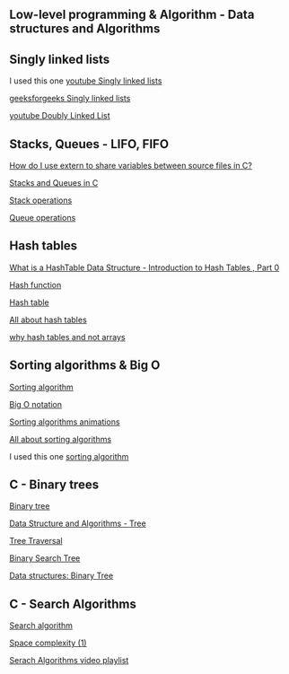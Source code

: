 <h2>Low-level programming & Algorithm - Data structures and Algorithms</h2>

<h2> Singly linked lists</h2>

I used this one <a href="https://www.youtube.com/watch?v=R9PTBwOzceo&list=PLBlnK6fEyqRi3-lvwLGzcaquOs5OBTCww">youtube Singly linked lists </a>

<a href="https://www.geeksforgeeks.org/data-structures/linked-list/singly-linked-list/">geeksforgeeks Singly linked lists </a>


<a href="https://www.youtube.com/watch?v=k0pjD12bzP0">youtube Doubly Linked List </a>

<h2>Stacks, Queues - LIFO, FIFO</h2>

<a href="https://stackoverflow.com/questions/1433204/how-do-i-use-extern-to-share-variables-between-source-files">How do I use extern to share variables between source files in C?</a>

<a href="https://data-flair.training/blogs/stacks-and-queues-in-c/">Stacks and Queues in C</a>

<a href="https://www.digitalocean.com/community/tutorials/stack-in-c">Stack operations</a>

<a href="https://www.edureka.co/blog/queue-in-c/">Queue operations</a>

<h2>Hash tables</h2>

<a href="https://www.youtube.com/watch?v=MfhjkfocRR0">What is a HashTable Data Structure - Introduction to Hash Tables , Part 0</a>

<a href="https://en.wikipedia.org/wiki/Hash_function">Hash function</a>

<a href="https://en.wikipedia.org/wiki/Hash_table">Hash table</a>

<a href="https://www.digitalocean.com/community/tutorials/hash-table-in-c-plus-plus">All about hash tables</a>

<a href="https://stackoverflow.com/questions/31930046/what-is-a-hash-table-and-how-do-you-make-it-in-c">why hash tables and not arrays</a>


<h2>Sorting algorithms & Big O</h2>

<a href="https://en.wikipedia.org/wiki/Sorting_algorithm">Sorting algorithm</a>

<a href="https://stackoverflow.com/questions/487258/what-is-a-plain-english-explanation-of-big-o-notation">Big O notation</a>

<a href="https://www.toptal.com/developers/sorting-algorithms">Sorting algorithms animations</a>

<a href="https://www.geeksforgeeks.org/sorting-algorithms/">All about sorting algorithms</a>

I used this one
<a href="https://www.youtube.com/watch?v=o4bAoo_gFBU&list=PLuZ_bd9XlByzTIP5j1aWXo7smCIxvzd2D">sorting algorithm</a>


<h2> C - Binary trees</h2>

<a href="https://https://en.wikipedia.org/wiki/Binary_tree">Binary tree</a>

<a href="https://www.tutorialspoint.com/data_structures_algorithms/tree_data_structure.htm">Data Structure and Algorithms - Tree</a>

<a href="https://www.programiz.com/dsa/tree-traversal">Tree Traversal</a>

<a href="https://en.wikipedia.org/wiki/Binary_search_tree">Binary Search Tree</a>

<a href="https://www.youtube.com/watch?v=H5JubkIy_p8">Data structures: Binary Tree</a>


<h2> C - Search Algorithms</h2>

<a href="https://en.wikipedia.org/wiki/Search_algorithm">Search algorithm</a>

<a href="https://www.geeksforgeeks.org/g-fact-86/">Space complexity (1)</a>

<a href="https://www.youtube.com/playlist?list=PLEJXowNB4kPwTb4BivkY0dENHmXdOEM3V">Serach Algorithms video playlist</a>


